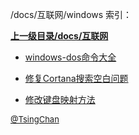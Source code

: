 /docs/互联网/windows 索引：


**[上一级目录/docs/互联网](/docs/互联网/index.md)**

- [windows-dos命令大全](/docs/互联网/windows/windows-dos命令大全.md)

- [修复Cortana搜索空白问题](/docs/互联网/windows/修复Cortana搜索空白问题.md)

- [修改键盘映射方法](/docs/互联网/windows/修改键盘映射方法.md)


<font size=2 color='grey'> [@TsingChan](https://github.com/tsingchan) </font>
